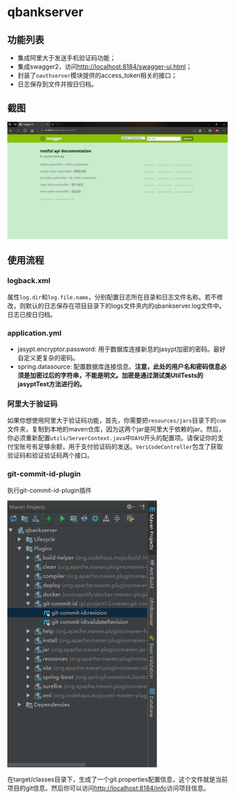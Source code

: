# qbankserver

## 功能列表
- 集成阿里大于发送手机验证码功能；
- 集成swagger2，访问[http://localhost:8184/swagger-ui.html](http://localhost:8184/swagger-ui.html)；
- 封装了`oauthserver`模块提供的access_token相关的接口；
- 日志保存到文件并按日归档。

## 截图
![swagger-ui](screenshots/2018-04-22_025343.png)

## 使用流程
### logback.xml
属性`log.dir`和`log.file.name`，分别配置日志所在目录和日志文件名称。若不修改，则默认的日志保存在项目目录下的logs文件夹内的qbankserver.log文件中。日志已按日归档。
### application.yml
- jasypt.encryptor.password: 用于数据库连接新息的jasypt加密的密码。最好自定义更复杂的密码。
- spring.datasource: 配置数据库连接信息。**注意，此处的用户名和密码信息必须是加密过后的字符串，不能是明文。加密是通过测试类UtilTests的jasyptTest方法进行的。**
### 阿里大于验证码
如果你想使用阿里大于验证码功能，首先，你需要把`resources/jars`目录下的`com`文件夹，复制到本地的maven仓库，因为这两个jar是阿里大于依赖的jar。然后，你必须重新配置`utils/ServerContext.java`中`DAYU`开头的配置项。请保证你的支付宝账号有足够余额，用于支付验证码的发送。`VeriCodeController`包含了获取验证码和验证验证码两个接口。

### git-commit-id-plugin
执行git-commit-id-plugin插件

![git-commit-id-plugin插件](screenshots/2018-04-19_042937.png)

在target/classes目录下，生成了一个git.properties配置信息，这个文件就是当前项目的git信息。然后你可以访问[http://localhost:8184/info](http://localhost:8184/info)访问项目信息。